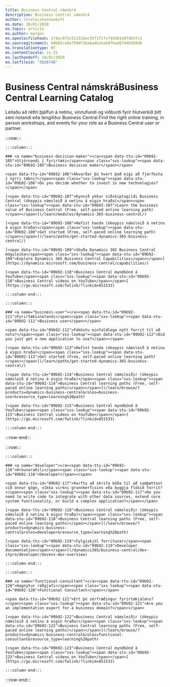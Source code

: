 ```yaml
---
title: Business Central námskrá
description: Business Central námskrá
author: loreleishannonmsft
ms.date: 10/01/2020
ms.topic: article
ms.author: margoc
ms.openlocfilehash: 174ec9f3c51332bec35f1fc7cf49501e8f4b5fc1
ms.sourcegitcommit: ddbb5cede750df1baba4b3eab8fbed6744b5b9d6
ms.translationtype: HT
ms.contentlocale: is-IS
ms.lasthandoff: 10/01/2020
ms.locfileid: "3926748"
---
```

# <a name="business-central-learning-catalog"></a><span data-ttu-id="09b92-103">Business Central námskrá</span><span class="sxs-lookup"><span data-stu-id="09b92-103">Business Central Learning Catalog</span></span>

<span data-ttu-id="09b92-104">Leitaðu að réttri þjálfun á netinu, vinnufundi og viðburði fyrir hlutverkið þitt sem notandi eða tengiliður Business Central.</span><span class="sxs-lookup"><span data-stu-id="09b92-104">Find the right online training, in person workshops, and events for your role as a Business Central user or partner.</span></span>

:::row:::

    :::column:::

    ### <a name="business-decision-maker"></a><span data-ttu-id="09b92-105">Stjórnandi í fyrirtæki</span><span class="sxs-lookup"><span data-stu-id="09b92-105">Business decision maker</span></span>

    <span data-ttu-id="09b92-106">Ákvarðar þú hvort það eigi að fjárfesta í nýrri tækni?</span><span class="sxs-lookup"><span data-stu-id="09b92-106">Do you decide whether to invest in new technologies?</span></span> 

    [<span data-ttu-id="09b92-107">Kynnið ykkur viðskiptagildi Business Central (ókeypis námsleið á netinu á eigin hraða)</span><span class="sxs-lookup"><span data-stu-id="09b92-107">Learn the business value of Business Central (Free, self-paced online learning path)</span></span>](/learn/modules/dynamics-365-business-central/)

    [<span data-ttu-id="09b92-108">Hafist handa (ókeypis námsleið á netinu á eigin hraða)</span><span class="sxs-lookup"><span data-stu-id="09b92-108">Get started (Free, self-paced online learning path)</span></span>](/learn/paths/get-started-dynamics-365-business-central/)

    [<span data-ttu-id="09b92-109">Skoða Dynamics 365 Business Central möguleika</span><span class="sxs-lookup"><span data-stu-id="09b92-109">Explore Dynamics 365 Business Central Capabilities</span></span>](https://dynamics.microsoft.com/business-central/capabilities/)

    [<span data-ttu-id="09b92-110">Business Central myndbönd á YouTube</span><span class="sxs-lookup"><span data-stu-id="09b92-110">Business Central videos on YouTube</span></span>](https://go.microsoft.com/fwlink/?linkid=851533)

    :::column-end:::

    :::column:::

    ### <a name="business-user"></a><span data-ttu-id="09b92-111">Fyrirtækisnotandi</span><span class="sxs-lookup"><span data-stu-id="09b92-111">Business user</span></span>

    <span data-ttu-id="09b92-112">Fékkstu einfaldlega nýtt forrit til að nota?</span><span class="sxs-lookup"><span data-stu-id="09b92-112">Did you just get a new application to use?</span></span> 

    [<span data-ttu-id="09b92-113">Hafist handa (ókeypis námsleið á netinu á eigin hraða)</span><span class="sxs-lookup"><span data-stu-id="09b92-113">Get started (Free, self-paced online learning path)</span></span>](/learn/paths/get-started-dynamics-365-business-central/)

    [<span data-ttu-id="09b92-114">Business Central námsleiðir (ókeypis námsleið á netinu á eigin hraða)</span><span class="sxs-lookup"><span data-stu-id="09b92-114">Business Central learning paths (Free, self-paced online learning paths)</span></span>](/learn/browse/?products=dynamics-business-central&roles=business-user&resource_type=learning%20path)

    [<span data-ttu-id="09b92-115">Business Central myndbönd á YouTube</span><span class="sxs-lookup"><span data-stu-id="09b92-115">Business Central videos on YouTube</span></span>](https://go.microsoft.com/fwlink/?linkid=851533)

    :::column-end:::

:::row-end:::

:::row:::

    :::column:::

    ### <a name="developer"></a><span data-ttu-id="09b92-116">Þróunaraðili</span><span class="sxs-lookup"><span data-stu-id="09b92-116">Developer</span></span>

    <span data-ttu-id="09b92-117">Þarftu að skrifa kóða til að samþættast við önnur gögn, víkka virkni grunnkerfisins eða byggja flókið forrit?</span><span class="sxs-lookup"><span data-stu-id="09b92-117">Do you need to write code to integrate with other data sources, extend core system functionality, or build a complex application?</span></span>

    [<span data-ttu-id="09b92-118">Business Central námsleiðir (ókeypis námsleið á netinu á eigin hraða)</span><span class="sxs-lookup"><span data-stu-id="09b92-118">Business Central learning paths (Free, self-paced online learning paths)</span></span>](/learn/browse/?products=dynamics-business-central&roles=developer&resource_type=learning%20path)

    [<span data-ttu-id="09b92-119">Fylgiskjöl forritunar</span><span class="sxs-lookup"><span data-stu-id="09b92-119">Developer documentation</span></span>](/dynamics365/business-central/dev-itpro/developer/devenv-dev-overview)

    :::column-end:::

    :::column:::

    ### <a name="functional-consultant"></a><span data-ttu-id="09b92-120">Hagnýtur ráðgjafi</span><span class="sxs-lookup"><span data-stu-id="09b92-120">Functional Consultant</span></span>
    
    <span data-ttu-id="09b92-121">Ert þú sérfræðingur fyrirtækjaléns?</span><span class="sxs-lookup"><span data-stu-id="09b92-121">Are you an implementation expert for a business domain?</span></span> 

    [<span data-ttu-id="09b92-122">Business Central námsleiðir (ókeypis námsleið á netinu á eigin hraða)</span><span class="sxs-lookup"><span data-stu-id="09b92-122">Business Central learning paths (Free, self-paced online learning paths)</span></span>](/learn/browse/?products=dynamics-business-central&roles=functional-consultant&resource_type=learning%20path)

    [<span data-ttu-id="09b92-123">Business Central myndbönd á YouTube</span><span class="sxs-lookup"><span data-stu-id="09b92-123">Business Central videos on YouTube</span></span>](https://go.microsoft.com/fwlink/?linkid=851533)

    :::column-end:::

:::row-end:::
